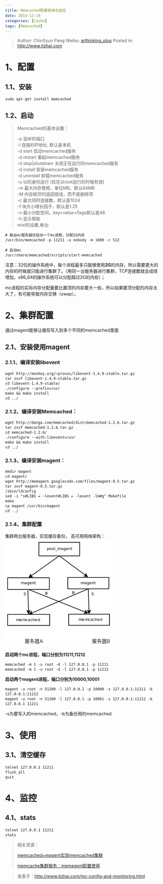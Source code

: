 ```yaml
---
title: Memcached配置使用与监控
date: 2014-12-19
categories: [Cache]
tags: [Memcached]
---
```


> Author: ChinSyun Pang
> Weibo: [arthinking_plus](http://weibo.com/arthinkingplus)
> Posted in: http://www.itzhai.com

# 1、配置
## 1.1、安装
```
sudo apt-get install memcached
```
## 1.2、启动
> Memcached的基本设置：
>     
> -p 监听的端口    
> -l 连接的IP地址, 默认是本机    
> -d start 启动memcached服务    
> -d restart 重起memcached服务    
> -d stop|shutdown 关闭正在运行的memcached服务    
> -d install 安装memcached服务    
> -d uninstall 卸载memcached服务    
> -u 以的身份运行 (仅在以root运行的时候有效)    
> -m 最大内存使用，单位MB。默认64MB    
> -M 内存耗尽时返回错误，而不是删除项    
> -c 最大同时连接数，默认是1024    
> -f 块大小增长因子，默认是1.25    
> -n 最小分配空间，key+value+flags默认是48    
> -h 显示帮助    
> mixi的设置,单台:    

```shell
# 每台mc服务器仅启动一个mc进程，分配1G内存
/usr/bin/memcached -p 11211 -u nobody -m 1000 -c 512

# 启动mc
/usr/share/memcached/scripts/start-memcached
```    

注意：32位的操作系统中，每个进程最多只能够使用**2G**的内存，所以需要更大的内存的时候就只能进行集群了。（用同一台服务器进行集群，TCP连接数就会成倍增加，x86_64的操作系统可以分配超过2G的内存）；

mc进程的实际内存分配量要比置顶的内存要大一些，所以如果置顶分配的内存太大了，有可能导致内存交换（swap）。

# 2、集群配置
通过magent能够让缓存写入到多个不同的memcached里面

## 2.1、安装使用magent
### 2.1.1、编译安装libevent
```shell
wget http://monkey.org/~provos/libevent-1.4.9-stable.tar.gz
tar zxvf libevent-1.4.9-stable.tar.gz
cd libevent-1.4.9-stable/
./configure --prefix=/usr
make && make install
cd ../
```

### 2.1.2、编译安装Memcached：
```shell
wget http://danga.com/memcached/dist/memcached-1.2.6.tar.gz
tar zxvf memcached-1.2.6.tar.gz
cd memcached-1.2.6/
./configure --with-libevent=/usr
make && make install
cd ../
```

### 2.1.3、编译安装magent：
```shell
mkdir magent
cd magent/
wget http://memagent.googlecode.com/files/magent-0.5.tar.gz
tar zxvf magent-0.5.tar.gz
/sbin/ldconfig
sed -i "s#LIBS = -levent#LIBS = -levent -lm#g" Makefile
make
cp magent /usr/bin/magent
cd ../
```

### 2.1.4、集群配置
集群两台服务器，实现缓存备份。
高可用网络架构：    
![](https://raw.githubusercontent.com/arthinking/informal-essay/master/images/2014/12/20141217-mc001.png)

**启动两个mc进程，端口分别为11211,11212**
```shell
memcached -m 1 -u root -d -l 127.0.0.1 -p 11211
memcached -m 1 -u root -d -l 127.0.0.1 -p 11212
```

**启动两个magent进程，端口分别为10000,10001**
```shell
magent -u root -n 51200 -l 127.0.0.1 -p 10000 -s 127.0.0.1:11211 -b 127.0.0.1:11212
magent -u root -n 51200 -l 127.0.0.1 -p 10001 -s 127.0.0.1:11212 -b 127.0.0.1 11211
```

-s为要写入的memcached，-b为备份用的memcached    

# 3、使用
## 3.1、清空缓存
```
telnet 127.0.0.1 11211
flush_all
quit
```

# 4、监控
## 4.1、stats
```shell
telnet 127.0.0.1 11211
stats
```

> 相关资源：
>     
> [memcached+magent实现memcached集群](http://www.cnblogs.com/happyday56/p/3461113.html "memcached+magent实现memcached集群")     
>
> [memcache集群服务：memagent配置使用  ](http://zhumeng8337797.blog.163.com/blog/static/10076891420113431424757/ "memcache集群服务：memagent配置使用  ")

> 发表于：http://www.itzhai.com/mc-config-and-monitoring.html


